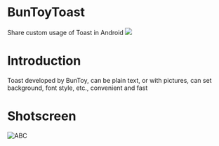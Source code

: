 # BunToyToast
Share custom usage of Toast in Android
[![](https://jitpack.io/v/crybobo/BunToyToast.svg)](https://jitpack.io/#crybobo/BunToyToast)

# Introduction
Toast developed by BunToy, can be plain text, or with pictures, can set background, font style, etc., convenient and fast
   
# Shotscreen

   ![ABC](https://github.com/crybobo/BunToyToast/blob/master/shotscreen/screenshot2.png)

  
 
  
  

